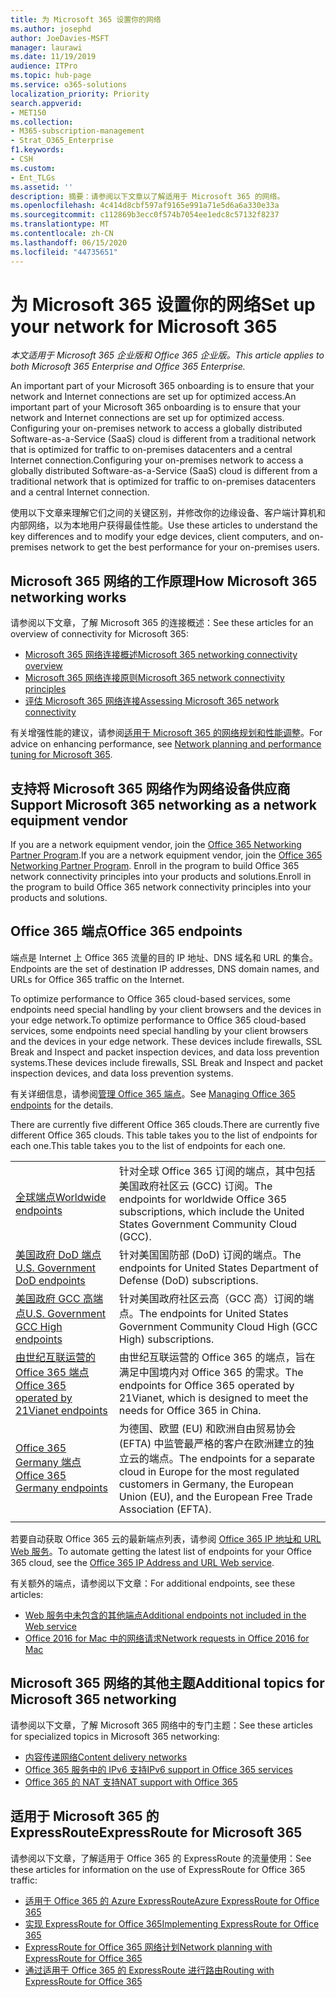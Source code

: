 ```yaml
---
title: 为 Microsoft 365 设置你的网络
ms.author: josephd
author: JoeDavies-MSFT
manager: laurawi
ms.date: 11/19/2019
audience: ITPro
ms.topic: hub-page
ms.service: o365-solutions
localization_priority: Priority
search.appverid:
- MET150
ms.collection:
- M365-subscription-management
- Strat_O365_Enterprise
f1.keywords:
- CSH
ms.custom:
- Ent_TLGs
ms.assetid: ''
description: 摘要：请参阅以下文章以了解适用于 Microsoft 365 的网络。
ms.openlocfilehash: 4c414d8cbf597af9165e991a71e5d6a6a330e33a
ms.sourcegitcommit: c112869b3ecc0f574b7054ee1edc8c57132f8237
ms.translationtype: MT
ms.contentlocale: zh-CN
ms.lasthandoff: 06/15/2020
ms.locfileid: "44735651"
---
```

# <a name="set-up-your-network-for-microsoft-365"></a><span data-ttu-id="1162f-103">为 Microsoft 365 设置你的网络</span><span class="sxs-lookup"><span data-stu-id="1162f-103">Set up your network for Microsoft 365</span></span>

<span data-ttu-id="1162f-104">*本文适用于 Microsoft 365 企业版和 Office 365 企业版。*</span><span class="sxs-lookup"><span data-stu-id="1162f-104">*This article applies to both Microsoft 365 Enterprise and Office 365 Enterprise.*</span></span>

<span data-ttu-id="1162f-105">An important part of your Microsoft 365 onboarding is to ensure that your network and Internet connections are set up for optimized access.</span><span class="sxs-lookup"><span data-stu-id="1162f-105">An important part of your Microsoft 365 onboarding is to ensure that your network and Internet connections are set up for optimized access.</span></span> <span data-ttu-id="1162f-106">Configuring your on-premises network to access a globally distributed Software-as-a-Service (SaaS) cloud is different from a traditional network that is optimized for traffic to on-premises datacenters and a central Internet connection.</span><span class="sxs-lookup"><span data-stu-id="1162f-106">Configuring your on-premises network to access a globally distributed Software-as-a-Service (SaaS) cloud is different from a traditional network that is optimized for traffic to on-premises datacenters and a central Internet connection.</span></span> 

<span data-ttu-id="1162f-107">使用以下文章来理解它们之间的关键区别，并修改你的边缘设备、客户端计算机和内部网络，以为本地用户获得最佳性能。</span><span class="sxs-lookup"><span data-stu-id="1162f-107">Use these articles to understand the key differences and to modify your edge devices, client computers, and on-premises network to get the best performance for your on-premises users.</span></span>

## <a name="how-microsoft-365-networking-works"></a><span data-ttu-id="1162f-108">Microsoft 365 网络的工作原理</span><span class="sxs-lookup"><span data-stu-id="1162f-108">How Microsoft 365 networking works</span></span>

<span data-ttu-id="1162f-109">请参阅以下文章，了解 Microsoft 365 的连接概述：</span><span class="sxs-lookup"><span data-stu-id="1162f-109">See these articles for an overview of connectivity for Microsoft 365:</span></span>

- [<span data-ttu-id="1162f-110">Microsoft 365 网络连接概述</span><span class="sxs-lookup"><span data-stu-id="1162f-110">Microsoft 365 networking connectivity overview</span></span>](office-365-networking-overview.md)
- [<span data-ttu-id="1162f-111">Microsoft 365 网络连接原则</span><span class="sxs-lookup"><span data-stu-id="1162f-111">Microsoft 365 network connectivity principles</span></span>](office-365-network-connectivity-principles.md)
- [<span data-ttu-id="1162f-112">评估 Microsoft 365 网络连接</span><span class="sxs-lookup"><span data-stu-id="1162f-112">Assessing Microsoft 365 network connectivity</span></span>](assessing-network-connectivity.md)

<span data-ttu-id="1162f-113">有关增强性能的建议，请参阅[适用于 Microsoft 365 的网络规划和性能调整](network-planning-and-performance.md)。</span><span class="sxs-lookup"><span data-stu-id="1162f-113">For advice on enhancing performance, see [Network planning and performance tuning for Microsoft 365](network-planning-and-performance.md).</span></span>

## <a name="support-microsoft-365-networking-as-a-network-equipment-vendor"></a><span data-ttu-id="1162f-114">支持将 Microsoft 365 网络作为网络设备供应商</span><span class="sxs-lookup"><span data-stu-id="1162f-114">Support Microsoft 365 networking as a network equipment vendor</span></span>

<span data-ttu-id="1162f-115">If you are a network equipment vendor, join the [Office 365 Networking Partner Program](office-365-networking-partner-program.md).</span><span class="sxs-lookup"><span data-stu-id="1162f-115">If you are a network equipment vendor, join the [Office 365 Networking Partner Program](office-365-networking-partner-program.md).</span></span> <span data-ttu-id="1162f-116">Enroll in the program to build Office 365 network connectivity principles into your products and solutions.</span><span class="sxs-lookup"><span data-stu-id="1162f-116">Enroll in the program to build Office 365 network connectivity principles into your products and solutions.</span></span> 

## <a name="office-365-endpoints"></a><span data-ttu-id="1162f-117">Office 365 端点</span><span class="sxs-lookup"><span data-stu-id="1162f-117">Office 365 endpoints</span></span>

<span data-ttu-id="1162f-118">端点是 Internet 上 Office 365 流量的目的 IP 地址、DNS 域名和 URL 的集合。</span><span class="sxs-lookup"><span data-stu-id="1162f-118">Endpoints are the set of destination IP addresses, DNS domain names, and URLs for Office 365 traffic on the Internet.</span></span> 

<span data-ttu-id="1162f-119">To optimize performance to Office 365 cloud-based services, some endpoints need special handling by your client browsers and the devices in your edge network.</span><span class="sxs-lookup"><span data-stu-id="1162f-119">To optimize performance to Office 365 cloud-based services, some endpoints need special handling by your client browsers and the devices in your edge network.</span></span> <span data-ttu-id="1162f-120">These devices include firewalls, SSL Break and Inspect and packet inspection devices, and data loss prevention systems.</span><span class="sxs-lookup"><span data-stu-id="1162f-120">These devices include firewalls, SSL Break and Inspect and packet inspection devices, and data loss prevention systems.</span></span>

<span data-ttu-id="1162f-121">有关详细信息，请参阅[管理 Office 365 端点](managing-office-365-endpoints.md)。</span><span class="sxs-lookup"><span data-stu-id="1162f-121">See [Managing Office 365 endpoints](managing-office-365-endpoints.md) for the details.</span></span>

<span data-ttu-id="1162f-122">There are currently five different Office 365 clouds.</span><span class="sxs-lookup"><span data-stu-id="1162f-122">There are currently five different Office 365 clouds.</span></span> <span data-ttu-id="1162f-123">This table takes you to the list of endpoints for each one.</span><span class="sxs-lookup"><span data-stu-id="1162f-123">This table takes you to the list of endpoints for each one.</span></span>

|||
|:-------|:-----|
| [<span data-ttu-id="1162f-124">全球端点</span><span class="sxs-lookup"><span data-stu-id="1162f-124">Worldwide endpoints</span></span>](urls-and-ip-address-ranges.md) | <span data-ttu-id="1162f-125">针对全球 Office 365 订阅的端点，其中包括美国政府社区云 (GCC) 订阅。</span><span class="sxs-lookup"><span data-stu-id="1162f-125">The endpoints for worldwide Office 365 subscriptions, which include the United States Government Community Cloud (GCC).</span></span> |
| [<span data-ttu-id="1162f-126">美国政府 DoD 端点</span><span class="sxs-lookup"><span data-stu-id="1162f-126">U.S. Government DoD endpoints</span></span>](office-365-u-s-government-dod-endpoints.md) | <span data-ttu-id="1162f-127">针对美国国防部 (DoD) 订阅的端点。</span><span class="sxs-lookup"><span data-stu-id="1162f-127">The endpoints for United States Department of Defense (DoD) subscriptions.</span></span> |
| [<span data-ttu-id="1162f-128">美国政府 GCC 高端点</span><span class="sxs-lookup"><span data-stu-id="1162f-128">U.S. Government GCC High endpoints</span></span>](office-365-u-s-government-gcc-high-endpoints.md) | <span data-ttu-id="1162f-129">针对美国政府社区云高（GCC 高）订阅的端点。</span><span class="sxs-lookup"><span data-stu-id="1162f-129">The endpoints for United States Government Community Cloud High (GCC High) subscriptions.</span></span> |
| [<span data-ttu-id="1162f-130">由世纪互联运营的 Office 365 端点</span><span class="sxs-lookup"><span data-stu-id="1162f-130">Office 365 operated by 21Vianet endpoints</span></span>](urls-and-ip-address-ranges-21vianet.md) | <span data-ttu-id="1162f-131">由世纪互联运营的 Office 365 的端点，旨在满足中国境内对 Office 365 的需求。</span><span class="sxs-lookup"><span data-stu-id="1162f-131">The endpoints for Office 365 operated by 21Vianet, which is designed to meet the needs for Office 365 in China.</span></span> |
| [<span data-ttu-id="1162f-132">Office 365 Germany 端点</span><span class="sxs-lookup"><span data-stu-id="1162f-132">Office 365 Germany endpoints</span></span>](office-365-germany-endpoints.md) | <span data-ttu-id="1162f-133">为德国、欧盟 (EU) 和欧洲自由贸易协会 (EFTA) 中监管最严格的客户在欧洲建立的独立云的端点。</span><span class="sxs-lookup"><span data-stu-id="1162f-133">The endpoints for a separate cloud in Europe for the most regulated customers in Germany, the European Union (EU), and the European Free Trade Association (EFTA).</span></span> |
|||

<span data-ttu-id="1162f-134">若要自动获取 Office 365 云的最新端点列表，请参阅 [Office 365 IP 地址和 URL Web 服务](office-365-ip-web-service.md)。</span><span class="sxs-lookup"><span data-stu-id="1162f-134">To automate getting the latest list of endpoints for your Office 365 cloud, see the [Office 365 IP Address and URL Web service](office-365-ip-web-service.md).</span></span>

<span data-ttu-id="1162f-135">有关额外的端点，请参阅以下文章：</span><span class="sxs-lookup"><span data-stu-id="1162f-135">For additional endpoints, see these articles:</span></span>

- [<span data-ttu-id="1162f-136">Web 服务中未包含的其他端点</span><span class="sxs-lookup"><span data-stu-id="1162f-136">Additional endpoints not included in the Web service</span></span>](additional-office365-ip-addresses-and-urls.md)
- [<span data-ttu-id="1162f-137">Office 2016 for Mac 中的网络请求</span><span class="sxs-lookup"><span data-stu-id="1162f-137">Network requests in Office 2016 for Mac</span></span>](network-requests-in-office-2016-for-mac.md)


## <a name="additional-topics-for-microsoft-365-networking"></a><span data-ttu-id="1162f-138">Microsoft 365 网络的其他主题</span><span class="sxs-lookup"><span data-stu-id="1162f-138">Additional topics for Microsoft 365 networking</span></span>

<span data-ttu-id="1162f-139">请参阅以下文章，了解 Microsoft 365 网络中的专门主题：</span><span class="sxs-lookup"><span data-stu-id="1162f-139">See these articles for specialized topics in Microsoft 365 networking:</span></span>

- [<span data-ttu-id="1162f-140">内容传递网络</span><span class="sxs-lookup"><span data-stu-id="1162f-140">Content delivery networks</span></span>](content-delivery-networks.md)
- [<span data-ttu-id="1162f-141">Office 365 服务中的 IPv6 支持</span><span class="sxs-lookup"><span data-stu-id="1162f-141">IPv6 support in Office 365 services</span></span>](ipv6-support.md)
- [<span data-ttu-id="1162f-142">Office 365 的 NAT 支持</span><span class="sxs-lookup"><span data-stu-id="1162f-142">NAT support with Office 365</span></span>](nat-support-with-office-365.md)

## <a name="expressroute-for-microsoft-365"></a><span data-ttu-id="1162f-143">适用于 Microsoft 365 的 ExpressRoute</span><span class="sxs-lookup"><span data-stu-id="1162f-143">ExpressRoute for Microsoft 365</span></span>

<span data-ttu-id="1162f-144">请参阅以下文章，了解适用于 Office 365 的 ExpressRoute 的流量使用：</span><span class="sxs-lookup"><span data-stu-id="1162f-144">See these articles for information on the use of ExpressRoute for Office 365 traffic:</span></span>

- [<span data-ttu-id="1162f-145">适用于 Office 365 的 Azure ExpressRoute</span><span class="sxs-lookup"><span data-stu-id="1162f-145">Azure ExpressRoute for Office 365</span></span>](azure-expressroute.md)
- [<span data-ttu-id="1162f-146">实现 ExpressRoute for Office 365</span><span class="sxs-lookup"><span data-stu-id="1162f-146">Implementing ExpressRoute for Office 365</span></span>](implementing-expressroute.md)
- [<span data-ttu-id="1162f-147">ExpressRoute for Office 365 网络计划</span><span class="sxs-lookup"><span data-stu-id="1162f-147">Network planning with ExpressRoute for Office 365</span></span>](network-planning-with-expressroute.md)
- [<span data-ttu-id="1162f-148">通过适用于 Office 365 的 ExpressRoute 进行路由</span><span class="sxs-lookup"><span data-stu-id="1162f-148">Routing with ExpressRoute for Office 365</span></span>](routing-with-expressroute.md)
